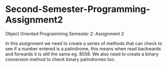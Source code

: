 # Second-Semester-Programming-Assignment2
Object Oriented Programming Semester 2: Assignment 2

In this assignment we need to create a series of methods that can check to see if a number entered is a palindrome, this means when read backwards and forwards it is still the same eg. 8558. We also need to create a binary conversion method to check binary palindromes too. 
